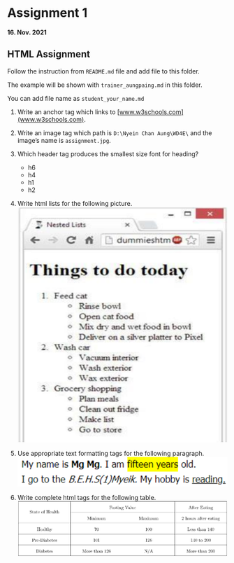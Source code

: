 # Assignment 1
__16. Nov. 2021__

## HTML Assignment

Follow the instruction from `README.md` file and add file to this folder.

The example will be shown with `trainer_aungpaing.md` in this folder.

You can add file name as `student_your_name.md`


1. Write an anchor tag which links to [www.w3schools.com](www.w3schools.com).

2. Write an image tag which path is `D:\Nyein Chan Aung\WD4E\` and the image’s name is `assignment.jpg`.

3.  Which header tag produces the smallest size font for heading?
    - h6
    - h4
    - h1
    - h2
    
4.  Write html lists for the following picture.
![practice list](images/list.png)


5. Use appropriate text formatting tags for the following paragraph.
![practice format text](images/format_text.png)


6.  Write complete html tags for the following table.
![practice table](images/table.png)

